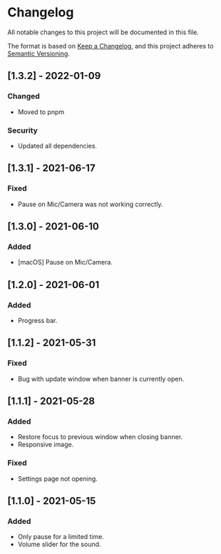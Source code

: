 # Changelog

All notable changes to this project will be documented in this file.

The format is based on [Keep a Changelog](https://keepachangelog.com/en/1.0.0/),
and this project adheres to [Semantic Versioning](https://semver.org/spec/v2.0.0.html).

## [1.3.2] - 2022-01-09

### Changed

- Moved to pnpm

### Security

- Updated all dependencies.

## [1.3.1] - 2021-06-17

### Fixed

- Pause on Mic/Camera was not working correctly.

## [1.3.0] - 2021-06-10

### Added

- [macOS] Pause on Mic/Camera.

## [1.2.0] - 2021-06-01

### Added

- Progress bar.

## [1.1.2] - 2021-05-31

### Fixed

- Bug with update window when banner is currently open.

## [1.1.1] - 2021-05-28

### Added

- Restore focus to previous window when closing banner.
- Responsive image.

### Fixed

- Settings page not opening.

## [1.1.0] - 2021-05-15

### Added

- Only pause for a limited time.
- Volume slider for the sound.
